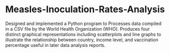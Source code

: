 # Measles-Inoculation-Rates-Analysis
Designed and implemented a Python program to Processes data compiled in a CSV file by the World Health Organization (WHO). Produces four distinct graphical representations including scatterplots and line graphs to illustrate the relationship between country, income level, and vaccination percentage useful in later data analysis reports.
